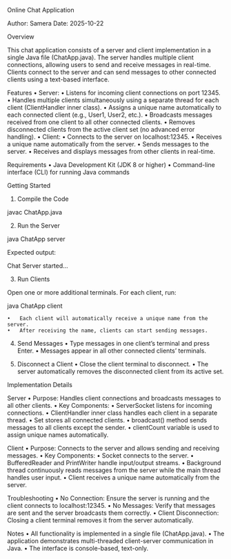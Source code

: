 

Online Chat Application

Author: Samera
Date: 2025-10-22

Overview

This chat application consists of a server and client implementation in a single Java file (ChatApp.java).
The server handles multiple client connections, allowing users to send and receive messages in real-time.
Clients connect to the server and can send messages to other connected clients using a text-based interface.



Features
	•	Server:
	•	Listens for incoming client connections on port 12345.
	•	Handles multiple clients simultaneously using a separate thread for each client (ClientHandler inner class).
	•	Assigns a unique name automatically to each connected client (e.g., User1, User2, etc.).
	•	Broadcasts messages received from one client to all other connected clients.
	•	Removes disconnected clients from the active client set (no advanced error handling).
	•	Client:
	•	Connects to the server on localhost:12345.
	•	Receives a unique name automatically from the server.
	•	Sends messages to the server.
	•	Receives and displays messages from other clients in real-time.


Requirements
	•	Java Development Kit (JDK 8 or higher)
	•	Command-line interface (CLI) for running Java commands


Getting Started

1. Compile the Code

javac ChatApp.java

2. Run the Server

java ChatApp server

Expected output:

Chat Server started...

3. Run Clients

Open one or more additional terminals.
For each client, run:

java ChatApp client

	•	Each client will automatically receive a unique name from the server.
	•	After receiving the name, clients can start sending messages.

4. Send Messages
	•	Type messages in one client’s terminal and press Enter.
	•	Messages appear in all other connected clients’ terminals.

5. Disconnect a Client
	•	Close the client terminal to disconnect.
	•	The server automatically removes the disconnected client from its active set.


Implementation Details

Server
	•	Purpose: Handles client connections and broadcasts messages to all other clients.
	•	Key Components:
	•	ServerSocket listens for incoming connections.
	•	ClientHandler inner class handles each client in a separate thread.
	•	Set<ClientHandler> stores all connected clients.
	•	broadcast() method sends messages to all clients except the sender.
	•	clientCount variable is used to assign unique names automatically.

Client
	•	Purpose: Connects to the server and allows sending and receiving messages.
	•	Key Components:
	•	Socket connects to the server.
	•	BufferedReader and PrintWriter handle input/output streams.
	•	Background thread continuously reads messages from the server while the main thread handles user input.
	•	Client receives a unique name automatically from the server.


Troubleshooting
	•	No Connection: Ensure the server is running and the client connects to localhost:12345.
	•	No Messages: Verify that messages are sent and the server broadcasts them correctly.
	•	Client Disconnection: Closing a client terminal removes it from the server automatically.


Notes
	•	All functionality is implemented in a single file (ChatApp.java).
	•	The application demonstrates multi-threaded client-server communication in Java.
	•	The interface is console-based, text-only.

